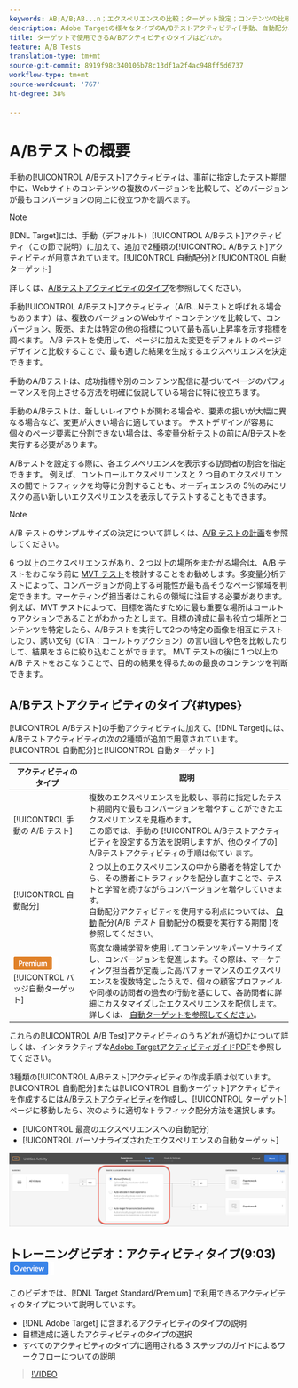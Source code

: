 ```yaml
---
keywords: AB;A/B;AB...n；エクスペリエンスの比較；ターゲット設定；コンテンツの比較；自動ターゲット；自動配分
description: Adobe Targetの様々なタイプのA/Bテストアクティビティ(手動、自動配分、自動ターゲット)について説明します。 自分に合うものを選びなさい。
title: ターゲットで使用できるA/Bアクティビティのタイプはどれか。
feature: A/B Tests
translation-type: tm+mt
source-git-commit: 8919f98c340106b78c13df1a2f4ac948ff5d6737
workflow-type: tm+mt
source-wordcount: '767'
ht-degree: 38%

---
```



# A/Bテストの概要

手動の[!UICONTROL A/Bテスト]アクティビティは、事前に指定したテスト期間中に、Webサイトのコンテンツの複数のバージョンを比較して、どのバージョンが最もコンバージョンの向上に役立つかを調べます。

>[!NOTE]
>
>[!DNL Target]には、手動（デフォルト）[!UICONTROL A/Bテスト]アクティビティ（この節で説明）に加えて、追加で2種類の[!UICONTROL A/Bテスト]アクティビティが用意されています。[!UICONTROL 自動配分]と[!UICONTROL 自動ターゲット]
>
>詳しくは、[A/Bテストアクティビティのタイプ](#types)を参照してください。

手動[!UICONTROL A/Bテスト]アクティビティ（A/B...Nテストと呼ばれる場合もあります）は、複数のバージョンのWebサイトコンテンツを比較して、コンバージョン、販売、または特定の他の指標について最も高い上昇率を示す指標を調べます。 A/B テストを使用して、ページに加えた変更をデフォルトのページデザインと比較することで、最も適した結果を生成するエクスペリエンスを決定できます。

手動のA/Bテストは、成功指標や別のコンテンツ配信に基づいてページのパフォーマンスを向上させる方法を明確に仮説している場合に特に役立ちます。

手動のA/Bテストは、新しいレイアウトが関わる場合や、要素の扱いが大幅に異なる場合など、変更が大きい場合に適しています。 テストデザインが容易に個々のページ要素に分割できない場合は、[多変量分析テスト](/help/c-activities/c-multivariate-testing/multivariate-testing.md)の前にA/Bテストを実行する必要があります。

A/Bテストを設定する際に、各エクスペリエンスを表示する訪問者の割合を指定できます。 例えば、コントロールエクスペリエンスと 2 つ目のエクスペリエンスの間でトラフィックを均等に分割することも、オーディエンスの 5％のみにリスクの高い新しいエクスペリエンスを表示してテストすることもできます。

>[!NOTE]
>
>A/B テストのサンプルサイズの決定について詳しくは、[A/B テストの計画](/help/c-activities/t-test-ab/sample-size-determination.md)を参照してください。

6 つ以上のエクスペリエンスがあり、2 つ以上の場所をまたがる場合は、A/B テストをおこなう前に [MVT テスト](/help/c-activities/c-multivariate-testing/multivariate-testing.md)を検討することをお勧めします。多変量分析テストによって、コンバージョンが向上する可能性が最も高そうなページ領域を判定できます。マーケティング担当者はこれらの領域に注目する必要があります。例えば、MVT テストによって、目標を満たすために最も重要な場所はコールトゥアクションであることがわかったとします。目標の達成に最も役立つ場所とコンテンツを特定したら、A/Bテストを実行して2つの特定の画像を相互にテストしたり、誘い文句（CTA：コールトゥアクション）の言い回しや色を比較したりして、結果をさらに絞り込むことができます。 MVT テストの後に 1 つ以上の A/B テストをおこなうことで、目的の結果を得るための最良のコンテンツを判断できます。

## A/Bテストアクティビティのタイプ{#types}

[!UICONTROL A/Bテスト]の手動アクティビティに加えて、[!DNL Target]には、A/Bテストアクティビティの次の2種類が追加で用意されています。[!UICONTROL 自動配分]と[!UICONTROL 自動ターゲット]

| アクティビティのタイプ | 説明 |
| --- | --- |
| [!UICONTROL 手動の A/B テスト] | 複数のエクスペリエンスを比較し、事前に指定したテスト期間内で最もコンバージョンを増やすことができたエクスペリエンスを見極めます。<br>この節では、手動の [!UICONTROL A/Bテストアクティビティを設定する方法を説明しますが、他のタイプの] A/Bテストアクティビティの手順は似てい  ます。 |
| [!UICONTROL 自動配分] | 2 つ以上のエクスペリエンスの中から勝者を特定してから、その勝者にトラフィックを配分し直すことで、テストと学習を続けながらコンバージョンを増やしていきます。<br>自動配分アクティビティを使用する利点については、 [自動](/help/c-activities/t-test-ab/sample-size-determination.md#auto-allocate) 配分(A/B *テスト* 自動配分の概要を実行する期間 [](/help/c-activities/automated-traffic-allocation/automated-traffic-allocation.md))を参照してください。 |
| ![プレミアム](/help/assets/premium.png) [!UICONTROL バッジ自動ターゲット] | 高度な機械学習を使用してコンテンツをパーソナライズし、コンバージョンを促進します。その際は、マーケティング担当者が定義した高パフォーマンスのエクスペリエンスを複数特定したうえで、個々の顧客プロファイルや同様の訪問者の過去の行動を基にして、各訪問者に詳細にカスタマイズしたエクスペリエンスを配信します。<br>詳しくは、 [自動ターゲットを参照してください](/help/c-activities/auto-target/auto-target-to-optimize.md)。 |

これらの[!UICONTROL A/B Test]アクティビティのうちどれが適切かについて詳しくは、インタラクティブな[Adobe TargetアクティビティガイドPDF](/help/c-activities/target-activities-guide.md)を参照してください。

3種類の[!UICONTROL A/Bテスト]アクティビティの作成手順は似ています。 [!UICONTROL 自動配分]または[!UICONTROL 自動ターゲット]アクティビティを作成するには[A/Bテストアクティビティ](/help/c-activities/t-test-ab/t-test-create-ab/test-create-ab.md)を作成し、[!UICONTROL ターゲット]ページに移動したら、次のように適切なトラフィック配分方法を選択します。

* [!UICONTROL 最高のエクスペリエンスへの自動配分]
* [!UICONTROL パーソナライズされたエクスペリエンスの自動ターゲット]

![トラフィック配分方法の設定](/help/c-activities/t-test-ab/t-test-create-ab/assets/traffic-allocation-method.png)

## トレーニングビデオ：アクティビティタイプ(9:03) ![概要バッジ](/help/assets/overview.png)

このビデオでは、[!DNL Target Standard/Premium] で利用できるアクティビティのタイプについて説明しています。

* [!DNL Adobe Target] に含まれるアクティビティのタイプの説明
* 目標達成に適したアクティビティのタイプの選択
* すべてのアクティビティのタイプに適用される 3 ステップのガイドによるワークフローについての説明

>[!VIDEO](https://video.tv.adobe.com/v/17386)
